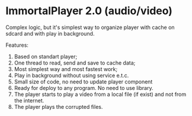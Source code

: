 ImmortalPlayer 2.0 (audio/video)
==============

Complex logic, but it's simplest way to organize player with cache on sdcard and with play in background.

Features:

1. Based on standart player;
2. One thread to read, send and save to cache data;
3. Most simplest way and most fastest work;
4. Play in background without using service e.t.c.
5. Small size of code, no need to update player component
6. Ready for deploy to any program. No need to use library.
7. The player starts to play a video from a local file (if exist) and not from the internet.
8. The player plays the corrupted files.
